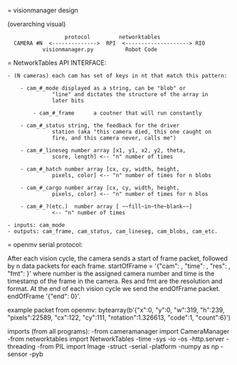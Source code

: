 = visionmanager design

(overarching visual)

                      protocol		   networktables
      CAMERA #N  <-------------->  RPI  <--------------------> RIO
	  		   visionmanager.py		     Robot Code

= NetworkTables API   INTERFACE:

	- (N cameras) each cam has set of keys in nt that match this pattern:

		- cam_#_mode displayed as a string, can be "blob" or
                  "line" and dictates the structure of the array in
                  later bits
		
        	- cam_#_frame      a coutner that will run constantly
		
		- cam_#_status string, the feedback for the driver
                  station (aka "this camera died, this one caught on
                  fire, and this camera never, calls me")
		
		- cam_#_lineseg number array [x1, y1, x2, y2, theta,
                  score, length] <-- "n" number of times
		
		- cam_#_hatch number array [cx, cy, width, height,
                  pixels, color] <-- "n" number of times for n blobs
		
		- cam_#_cargo number array [cx, cy, width, height,
                  pixels, color] <-- "n" number of times for n blos
		
		- cam_#_?(etc.)  number array [ ~~fill~in~the~blank~~]
                  <-- "n" number of times
		
	- inputs: cam_mode
	- outputs: cam_frame, cam_status, cam_lineseg, cam_blobs, cam_etc.


= openmv serial protocol:

After each vision cycle, the camera sends a start of frame packet,
followed by n data packets for each frame.  startOfFrame = '{"cam":
<number>, "time": <number2>, "res": <num3>, "fmt": <num4>}' where
number is the assigned camera number and time is the timestamp of the
frame in the camera. Res and fmt are the resolution and format.  At
the end of each vision cycle we send the endOfFrame packet.
endOfFrame '{"end": 0}'.

example packet from openmv: bytearray(b'{"x":0, "y":0, "w":319,
"h":239, "pixels":22589, "cx":122, "cy":111, "rotation":1.326613,
"code":1, "count":6}')

imports (from all programs):
    -from cameramanager import CameraManager
    -from networktables import NetworkTables
    -time
    -sys
    -io
    -os
    -http.server
    -threading
    -from PIL import Image
    -struct
    -serial
    -platform
    -numpy as np
    -sensor
    -pyb
    
